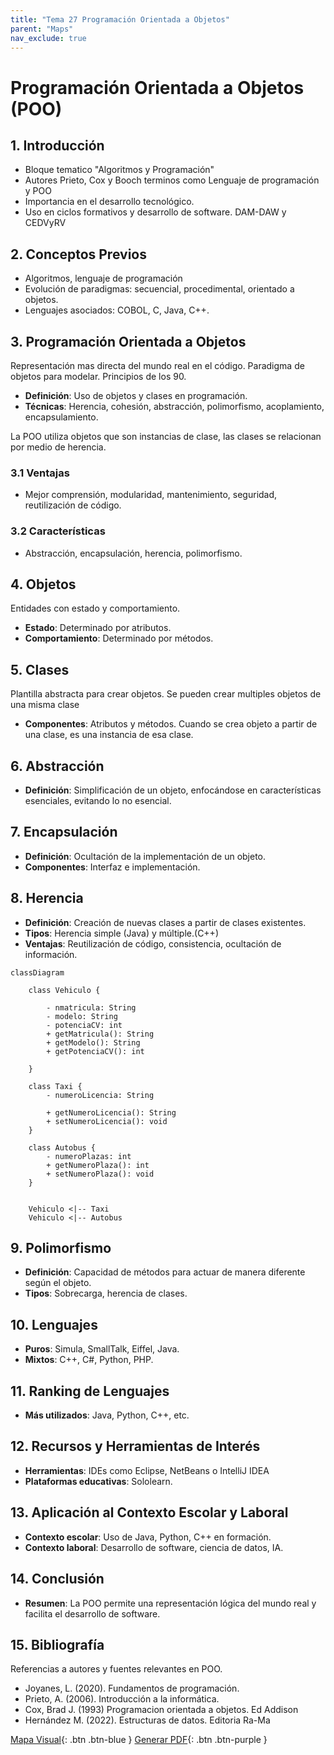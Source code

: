 ```yaml
---
title: "Tema 27 Programación Orientada a Objetos"
parent: "Maps"
nav_exclude: true
---
```


# Programación Orientada a Objetos (POO)

## 1. Introducción
- Bloque tematico "Algoritmos y Programación"
- Autores Prieto, Cox y Booch terminos como Lenguaje de programación y POO
- Importancia en el desarrollo tecnológico.
- Uso en ciclos formativos y desarrollo de software. DAM-DAW y CEDVyRV 

## 2. Conceptos Previos
- Algoritmos, lenguaje de programación
- Evolución de paradigmas: secuencial, procedimental, orientado a objetos.
- Lenguajes asociados: COBOL, C, Java, C++.

## 3. Programación Orientada a Objetos
Representación mas directa del mundo real en el código. Paradigma de objetos para modelar. Principios de los 90.
- **Definición**: Uso de objetos y clases en programación.
- **Técnicas**: Herencia, cohesión, abstracción, polimorfismo, acoplamiento, encapsulamiento.

La POO utiliza objetos que son instancias de clase, las clases se relacionan por medio de herencia.

### 3.1 Ventajas
- Mejor comprensión, modularidad, mantenimiento, seguridad, reutilización de código.

### 3.2 Características
- Abstracción, encapsulación, herencia, polimorfismo.

## 4. Objetos
Entidades con estado y comportamiento.
- **Estado**: Determinado por atributos.
- **Comportamiento**: Determinado por métodos.

## 5. Clases
Plantilla abstracta para crear objetos. Se pueden crear multiples objetos de una misma clase
- **Componentes**: Atributos y métodos.
Cuando se crea objeto a partir de una clase, es una instancia de esa clase.

## 6. Abstracción
- **Definición**: Simplificación de un objeto, enfocándose en características esenciales, evitando lo no esencial.

## 7. Encapsulación
- **Definición**: Ocultación de la implementación de un objeto.
- **Componentes**: Interfaz e implementación.

## 8. Herencia
- **Definición**: Creación de nuevas clases a partir de clases existentes.
- **Tipos**: Herencia simple (Java) y múltiple.(C++)
- **Ventajas**: Reutilización de código, consistencia, ocultación de información.

```mermaid
classDiagram
   
    class Vehiculo {
       
        - nmatricula: String
        - modelo: String
        - potenciaCV: int
        + getMatricula(): String
        + getModelo(): String
        + getPotenciaCV(): int
       
    }

    class Taxi {
        - numeroLicencia: String
        
        + getNumeroLicencia(): String
        + setNumeroLicencia(): void
    }

    class Autobus {
        - numeroPlazas: int
        + getNumeroPlaza(): int
        + setNumeroPlaza(): void
    }

    
    Vehiculo <|-- Taxi
    Vehiculo <|-- Autobus
```

## 9. Polimorfismo
- **Definición**: Capacidad de métodos para actuar de manera diferente según el objeto.
- **Tipos**: Sobrecarga, herencia de clases.

## 10. Lenguajes
- **Puros**: Simula, SmallTalk, Eiffel, Java.
- **Mixtos**: C++, C#, Python, PHP.

## 11. Ranking de Lenguajes
- **Más utilizados**: Java, Python, C++, etc.

## 12. Recursos y Herramientas de Interés
- **Herramientas**: IDEs como Eclipse, NetBeans o IntelliJ IDEA
- **Plataformas educativas**: Sololearn.

## 13. Aplicación al Contexto Escolar y Laboral
- **Contexto escolar**: Uso de Java, Python, C++ en formación.
- **Contexto laboral**: Desarrollo de software, ciencia de datos, IA.

## 14. Conclusión
- **Resumen**: La POO permite una representación lógica del mundo real y facilita el desarrollo de software.

## 15. Bibliografía
Referencias a autores y fuentes relevantes en POO.
- Joyanes, L. (2020). Fundamentos de programación.
- Prieto, A. (2006). Introducción a la informática.
- Cox, Brad J. (1993) Programacion orientada a objetos. Ed Addison
- Hernández M. (2022). Estructuras de datos. Editoria Ra-Ma

[Mapa Visual](tema27map.html){: .btn .btn-blue }
[Generar PDF](tema27.pdf){: .btn .btn-purple }